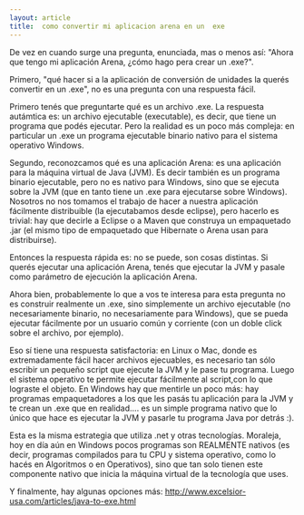 ```yaml
---
layout: article
title:  como convertir mi aplicacion arena en un  exe 
---
```


De vez en cuando surge una pregunta, enunciada, mas o menos así: "Ahora que tengo mi aplicación Arena, ¿cómo hago pera crear un .exe?".

Primero, "qué hacer si a la aplicación de conversión de unidades la querés convertir en un .exe", no es una pregunta con una respuesta fácil.

Primero tenés que preguntarte qué es un archivo .exe. La respuesta autámtica es: un archivo ejecutable (executable), es decir, que tiene un programa que podés ejecutar. Pero la realidad es un poco más compleja: en particular un .exe un programa ejecutable binario nativo para el sistema operativo Windows.

Segundo, reconozcamos qué es una aplicación Arena: es una aplicación para la máquina virtual de Java (JVM). Es decir también es un programa binario ejecutable, pero no es nativo para Windows, sino que se ejecuta sobre la JVM (que en tanto tiene un .exe para ejecutarse sobre Windows). Nosotros no nos tomamos el trabajo de hacer a nuestra aplicación fácilmente distribuible (la ejecutabamos desde eclipse), pero hacerlo es trivial: hay que decirle a Eclipse o a Maven que construya un empaquetado .jar (el mismo tipo de empaquetado que Hibernate o Arena usan para distribuirse).

Entonces la respuesta rápida es: no se puede, son cosas distintas. Si querés ejecutar una aplicación Arena, tenés que ejecutar la JVM y pasale como parámetro de ejecución la aplicación Arena.

Ahora bien, probablemente lo que a vos te interesa para esta pregunta no es construir realmente un .exe, sino simplemente un archivo ejecutable (no necesariamente binario, no necesariamente para Windows), que se pueda ejecutar fácilmente por un usuario común y corriente (con un doble click sobre el archivo, por ejemplo).

Eso sí tiene una respuesta satisfactoria: en Linux o Mac, donde es extremadamente fácil hacer archivos ejecuables, es necesario tan sólo escribir un pequeño script que ejecute la JVM y le pase tu programa. Luego el sistema operativo te permite ejecutar fácilmente al script,con lo que lograste el objeto. En Windows hay que mentirle un poco más: hay programas empaquetadores a los que les pasás tu aplicación para la JVM y te crean un .exe que en realidad.... es un simple programa nativo que lo único que hace es ejecutar la JVM y pasarle tu programa Java por detrás :).

Esta es la misma estrategia que utiliza .net y otras tecnologías. Moraleja, hoy en día aún en Windows pocos programas son REALMENTE nativos (es decir, programas compilados para tu CPU y sistema operativo, como lo hacés en Algoritmos o en Operativos), sino que tan solo tienen este componente nativo que inicia la máquina virtual de la tecnología que uses.

Y finalmente, hay algunas opciones más: <http://www.excelsior-usa.com/articles/java-to-exe.html>
